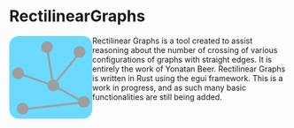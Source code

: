 
# RectilinearGraphs

<img align="left" src="https://github.com/Yonatan-Beer/RectilinearGraphs/blob/main/assets/G256.png?raw=true" alt="RectilinearGraphs logo" width="150" align="right">

Rectilinear Graphs is a tool created to assist reasoning about the number of crossing of various configurations of graphs with straight edges. It is entirely the work of Yonatan Beer. Rectilinear Graphs is written in Rust using the egui framework. This is a work in progress, and as such many basic functionalities are still being added.


